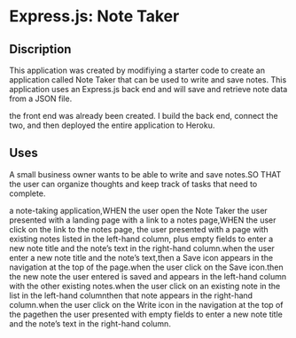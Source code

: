 # Express.js: Note Taker

## Discription

  
  
This application was created by modifiying a starter code to create an application called Note Taker that can be used to write and save notes. This application  uses an Express.js back end and will save and retrieve note data from a JSON file.

 the  front end was already been created. I build the back end, connect the two, and then deployed the entire application to Heroku.


## Uses 


  A small business owner  wants to be able to write and save notes.SO THAT the user can organize  thoughts and keep track of tasks that need to complete.

   a note-taking application,WHEN the user open the Note Taker the user presented with a landing page with a link to a notes page,WHEN the user click on the link to the notes page, the user presented with a page with existing notes listed in the left-hand column, plus empty fields to enter a new note title and the note’s text in the right-hand column.when the user enter a new note title and the note’s text,then a Save icon appears in the navigation at the top of the page.when the user click on the Save icon.then the new note the user entered is saved and appears in the left-hand column with the other existing notes.when the user click on an existing note in the list in the left-hand columnthen that note appears in the right-hand column.when the user click on the Write icon in the navigation at the top of the pagethen the user presented with empty fields to enter a new note title and the note’s text in the right-hand column.
